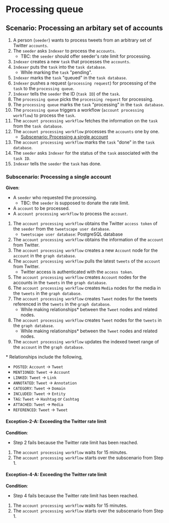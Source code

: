 # Processing queue

## Scenario: Processing an arbitary set of accounts

1. A person (`seeder`) wants to process tweets from an arbitrary set of Twitter `accounts`.
2. The `seeder` asks `Indexer` to process the `accounts`.
    - TBC: the `seeder` should offer seeder's rate limit for processing.
3. `Indexer` creates a new `task` that processes the `accounts`.
4. `Indexer` puts the `task` into the `task database`.
    - While marking the `task` "pending".
5. `Indexer` marks the `task` "queued" in the `task database`.
6. `Indexer` pushes a request (`processing request`) for processing of the `task` to the `processing queue`.
7. `Indexer` tells the `seeder` the ID (`task ID`) of the `task`.
8. The `processing queue` picks the `processing request` for processing.
9. The `processing queue` marks the `task` "processing" in the `task database`.
10. The `processing queue` triggers a workflow (`account processing workflow`) to process the `task`.
11. The `account processing workflow` fetches the information on the `task` from the `task database`.
12. The `account processing workflow` processes the `accounts` one by one.
    - [Subscenario: Processing a single account](#subscenario-processing-a-single-account)
13. The `account processing workflow` marks the `task` "done" in the `task database`.
14. The `seeder` asks `Indexer` for the status of the `task` associated with the `task ID`.
15. `Indexer` tells the `seeder` the `task` has done.

### Subscenario: Processing a single account

**Given**:
- A `seeder` who requested the processing.
    - TBC: the `seeder` is supposed to donate the rate limit.
- A `account` to be processed.
- A `account processing workflow` to process the `account`.

1. The `account processing workflow` obtains the Twitter `access token` of the `seeder` from the `tweetscape user database`.
    - `tweetscape user database`: PostgreSQL database
2. The `account processing workflow` obtains the information of the `account` from Twitter.
3. The `account processing workflow` creates a new `Account` node for the `account` in the `graph database`.
4. The `account processing workflow` pulls the latest `tweets` of the `account` from Twitter.
    - Twitter access is authenticated with the `access token`.
5. The `account processing workflow` creates `Account` nodes for the accounts in the `tweets` in the `graph database`.
6. The `account processing workflow` creates `Media` nodes for the media in the `tweets` in the `graph database`.
7. The `account processing workflow` creates `Tweet` nodes for the tweets referenced in the `tweets` in the `graph database`.
    - While making relationships\* between the `Tweet` nodes and related nodes.
8. The `account processing workflow` creates `Tweet` nodes for the `tweets` in the `graph database`.
    - While making relationships\* between the `Tweet` nodes and related nodes.
9. The `account processing workflow` updates the indexed tweet range of the `account` in the `graph database`.

\* Relationships include the following,
- `POSTED`: `Account` &rightarrow; `Tweet`
- `MENTIONED`: `Tweet` &rightarrow; `Account`
- `LINKED`: `Tweet` &rightarrow; `Link`
- `ANNOTATED`: `Tweet` &rightarrow; `Annotation`
- `CATEGORY`: `Tweet` &rightarrow; `Domain`
- `INCLUDED`: `Tweet` &rightarrow; `Entity`
- `TAG`: `Tweet` &rightarrow; `Hashtag` or `Cashtag`
- `ATTACHED`: `Tweet` &rightarrow; `Media`
- `REFERENCED`: `Tweet` &rightarrow; `Tweet`

#### Exception-2-A: Exceeding the Twitter rate limit

**Condition**:
- Step 2 fails because the Twitter rate limit has been reached.

1. The `account processing workflow` waits for 15 minutes.
2. The `account processing workflow` starts over the subscenario from Step 1.

#### Exception-4-A: Exceeding the Twitter rate limit

**Condition**:
- Step 4 fails because the Twitter rate limit has been reached.

1. The `account processing workflow` waits for 15 minutes.
2. The `account processing workflow` starts over the subscenario from Step 1.